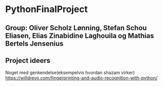 # PythonFinalProject


## Group: Oliver Scholz Lønning, Stefan Schou Eliasen, Elias Zinabidine Laghouila og Mathias Bertels Jensenius

## Project ideers
Noget med genkendelse(eksempelvis hvordan shazam virker)
https://willdrevo.com/fingerprinting-and-audio-recognition-with-python/

